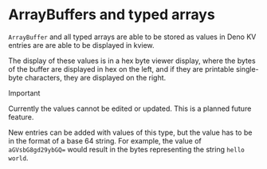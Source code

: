 # ArrayBuffers and typed arrays

`ArrayBuffer` and all typed arrays are able to be stored as values in Deno KV
entries are are able to be displayed in kview.

The display of these values is in a hex byte viewer display, where the bytes of
the buffer are displayed in hex on the left, and if they are printable
single-byte characters, they are displayed on the right.

> [!IMPORTANT]
> Currently the values cannot be edited or updated. This is a planned future
> feature.

New entries can be added with values of this type, but the value has to be in
the format of a base 64 string. For example, the value of `aGVsbG8gd29ybGQ=`
would result in the bytes representing the string `hello world`.
